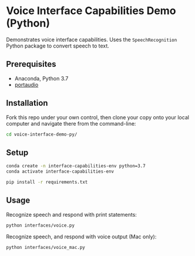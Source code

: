 # Voice Interface Capabilities Demo (Python)

Demonstrates voice interface capabilities. Uses the `SpeechRecognition` Python package to convert speech to text.

## Prerequisites

  + Anaconda, Python 3.7
  + [portaudio](https://github.com/prof-rossetti/intro-to-python/blob/master/notes/python/packages/speech_recognition.md#prerequisites)

## Installation

Fork this repo under your own control, then clone your copy onto your local computer and navigate there from the command-line:

```sh
cd voice-interface-demo-py/
```

## Setup

```sh
conda create -n interface-capabilities-env python=3.7
conda activate interface-capabilities-env
```

```sh
pip install -r requirements.txt
```

## Usage

Recognize speech and respond with print statements:

```sh
python interfaces/voice.py
```

Recognize speech, and respond with voice output (Mac only):

```sh
python interfaces/voice_mac.py
```
